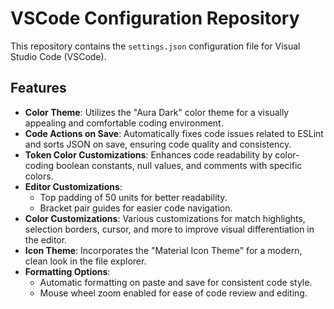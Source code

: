 # VSCode Configuration Repository

This repository contains the `settings.json` configuration file for Visual Studio Code (VSCode).

## Features
- **Color Theme**: Utilizes the "Aura Dark" color theme for a visually appealing and comfortable coding environment.
- **Code Actions on Save**: Automatically fixes code issues related to ESLint and sorts JSON on save, ensuring code quality and consistency.
- **Token Color Customizations**: Enhances code readability by color-coding boolean constants, null values, and comments with specific colors.
- **Editor Customizations**:
  - Top padding of 50 units for better readability.
  - Bracket pair guides for easier code navigation.
- **Color Customizations**: Various customizations for match highlights, selection borders, cursor, and more to improve visual differentiation in the editor.
- **Icon Theme**: Incorporates the "Material Icon Theme" for a modern, clean look in the file explorer.
- **Formatting Options**:
  - Automatic formatting on paste and save for consistent code style.
  - Mouse wheel zoom enabled for ease of code review and editing.
